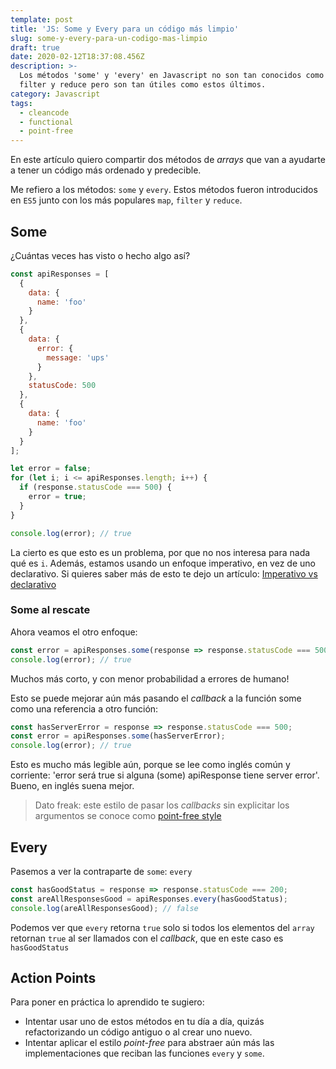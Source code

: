 ```yaml
---
template: post
title: 'JS: Some y Every para un código más limpio'
slug: some-y-every-para-un-codigo-mas-limpio
draft: true
date: 2020-02-12T18:37:08.456Z
description: >-
  Los métodos 'some' y 'every' en Javascript no son tan conocidos como map,
  filter y reduce pero son tan útiles como estos últimos.
category: Javascript
tags:
  - cleancode
  - functional
  - point-free
---
```

En este artículo quiero compartir dos métodos de _arrays_ que van a ayudarte a tener un código más ordenado y predecible.

Me refiero a los métodos: `some` y `every`. Estos métodos fueron introducidos en `ES5` junto con los más populares `map`, `filter` y `reduce`.

## Some

¿Cuántas veces has visto o hecho algo así?

```js
const apiResponses = [
  {
    data: {
      name: 'foo'
    }
  },
  {
    data: {
      error: {
        message: 'ups'
      }
    },
    statusCode: 500
  },
  {
    data: {
      name: 'foo'
    }
  }
];

let error = false;
for (let i; i <= apiResponses.length; i++) {
  if (response.statusCode === 500) {
    error = true;
  }
}

console.log(error); // true
```

La cierto es que esto es un problema, por que no nos interesa para nada qué es `i`. Además, estamos usando un enfoque imperativo, en vez de uno declarativo. Si quieres saber más de esto te dejo un artículo: [Imperativo vs declarativo](https://dzone.com/articles/imperative-vs-declarative-javascript)

### Some al rescate

Ahora veamos el otro enfoque:

```js
const error = apiResponses.some(response => response.statusCode === 500);
console.log(error); // true
```

Muchos más corto, y con menor probabilidad a errores de humano!

Esto se puede mejorar aún más pasando el _callback_ a la función some como una referencia a otro función:

```js
const hasServerError = response => response.statusCode === 500;
const error = apiResponses.some(hasServerError);
console.log(error); // true
```

Esto es mucho más legible aún, porque se lee como inglés común y corriente: 'error será true si alguna (some) apiResponse tiene server error'. Bueno, en inglés suena mejor.

> Dato freak: este estilo de pasar los _callbacks_ sin explicitar los argumentos se conoce como [point-free style](https://medium.com/dailyjs/functional-js-7-point-free-style-b21a1416ac6a)

## Every

Pasemos a ver la contraparte de `some`: `every`

```js
const hasGoodStatus = response => response.statusCode === 200;
const areAllResponsesGood = apiResponses.every(hasGoodStatus);
console.log(areAllResponsesGood); // false
```

Podemos ver que `every` retorna `true` solo si todos los elementos del `array` retornan `true` al ser llamados con el _callback_, que en este caso es `hasGoodStatus`

## Action Points

Para poner en práctica lo aprendido te sugiero:

- Intentar usar uno de estos métodos en tu día a día, quizás refactorizando un código antiguo o al crear uno nuevo.
- Intentar aplicar el estilo _point-free_ para abstraer aún más las implementaciones que reciban las funciones `every` y `some`.
